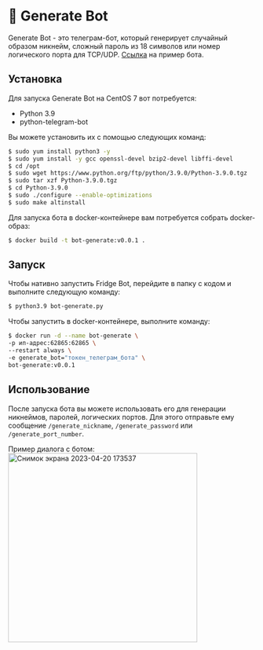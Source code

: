 # :twisted_rightwards_arrows: Generate Bot

Generate Bot - это телеграм-бот, который генерирует случайный образом никнейм, сложный пароль из 18 символов или номер логического порта для TCP/UDP. [Ссылка](https://t.me/generate_asker_bot) на пример бота.

## Установка

Для запуска Generate Bot на CentOS 7 вот потребуется:

- Python 3.9
- python-telegram-bot

Вы можете установить их с помощью следующих команд:
```bash
$ sudo yum install python3 -y
$ sudo yum install -y gcc openssl-devel bzip2-devel libffi-devel
$ cd /opt
$ sudo wget https://www.python.org/ftp/python/3.9.0/Python-3.9.0.tgz
$ sudo tar xzf Python-3.9.0.tgz
$ cd Python-3.9.0
$ sudo ./configure --enable-optimizations
$ sudo make altinstall
```

Для запуска бота в docker-контейнере вам потребуется собрать docker-образ:
```bash
$ docker build -t bot-generate:v0.0.1 .
```

## Запуск

Чтобы нативно запустить Fridge Bot, перейдите в папку с кодом и выполните следующую команду:

```bash
$ python3.9 bot-generate.py
```

Чтобы запустить в docker-контейнере, выполните команду:
```bash
$ docker run -d --name bot-generate \
-p ип-адрес:62865:62865 \
--restart always \
-e generate_bot="токен_телеграм_бота" \
bot-generate:v0.0.1
```
## Использование

После запуска бота вы можете использовать его для генерации никнеймов, паролей, логических портов. Для этого отправьте ему сообщение `/generate_nickname`, `/generate_password` или `/generate_port_number`. 

Пример диалога с ботом:
<img width="385" alt="Снимок экрана 2023-04-20 173537" src="https://user-images.githubusercontent.com/62985982/233399773-1260186a-201a-4ff0-9da8-755d6f120a28.png">
